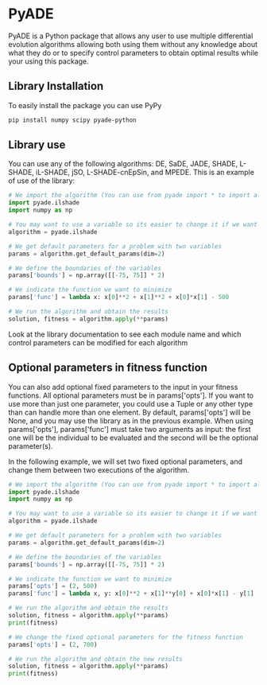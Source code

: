 # PyADE

PyADE is a Python package that allows any user to use multiple differential evolution algorithms allowing both using them without any knowledge about what they do or to specify control parameters to obtain optimal results while your using this package.

## Library Installation
To easily install the package you can use PyPy


```bash
pip install numpy scipy pyade-python
```

## Library use
You can use any of the following algorithms: DE, SaDE, JADE, SHADE, L-SHADE, iL-SHADE, jSO, L-SHADE-cnEpSin, and MPEDE. This is an example of use of the library:
```python
# We import the algorithm (You can use from pyade import * to import all of them)
import pyade.ilshade 
import numpy as np

# You may want to use a variable so its easier to change it if we want
algorithm = pyade.ilshade 

# We get default parameters for a problem with two variables
params = algorithm.get_default_params(dim=2) 

# We define the boundaries of the variables
params['bounds'] = np.array([[-75, 75]] * 2) 

# We indicate the function we want to minimize
params['func'] = lambda x: x[0]**2 + x[1]**2 + x[0]*x[1] - 500 

# We run the algorithm and obtain the results
solution, fitness = algorithm.apply(**params)
```

Look at the library documentation to see each module name and which control parameters can be modified for each algorithm

## Optional parameters in fitness function
You can also add optional fixed parameters to the input in your fitness functions. All optional parameters must be in params['opts']. If you want to use more than just one parameter, you could use a Tuple or any other type than can handle more than one element.
By default, params['opts'] will be None, and you may use the library as in the previous example. When using params['opts'], params['func'] must take two arguments as input: the first one will be the individual to be evaluated and the second will be the optional parameter(s).

In the following example, we will set two fixed optional parameters, and change them between two executions of the algorithm.

```python
# We import the algorithm (You can use from pyade import * to import all of them)
import pyade.ilshade
import numpy as np

# You may want to use a variable so its easier to change it if we want
algorithm = pyade.ilshade

# We get default parameters for a problem with two variables
params = algorithm.get_default_params(dim=2)

# We define the boundaries of the variables
params['bounds'] = np.array([[-75, 75]] * 2)

# We indicate the function we want to minimize
params['opts'] = (2, 500)
params['func'] = lambda x, y: x[0]**2 + x[1]**y[0] + x[0]*x[1] - y[1]

# We run the algorithm and obtain the results
solution, fitness = algorithm.apply(**params)
print(fitness)

# We change the fixed optional parameters for the fitness function
params['opts'] = (2, 700)

# We run the algorithm and obtain the new results
solution, fitness = algorithm.apply(**params)
print(fitness)
```


